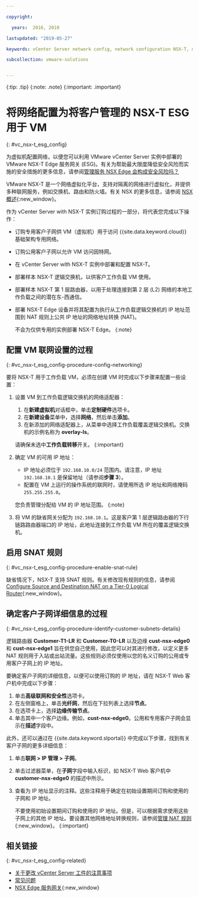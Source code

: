 ```yaml
---

copyright:

  years:  2016, 2019

lastupdated: "2019-05-27"

keywords: vCenter Server network config, network configuration NSX-T, manage NSX-T ESG

subcollection: vmware-solutions


---
```


{:tip: .tip}
{:note: .note}
{:important: .important}

# 将网络配置为将客户管理的 NSX-T ESG 用于 VM
{: #vc_nsx-t_esg_config}

为虚拟机配置网络，以便您可以利用 VMware vCenter Server 实例中部署的 VMware NSX-T Edge 服务网关 (ESG)。有关为帮助最大限度降低安全风险而实施的安全措施的更多信息，请参阅[管理服务 NSX Edge 会构成安全风险吗？](/docs/services/vmwaresolutions/vmonic?topic=vmware-solutions-faq#does-the-management-services-nsx-edge-pose-a-security-risk-)

VMware NSX-T 是一个网络虚拟化平台，支持对隔离的网络进行虚拟化，并提供多种联网服务，例如交换机、路由和防火墙。有关 NSX 的更多信息，请参阅 [NSX 概述](https://pubs.vmware.com/NSX-62/topic/com.vmware.nsx-cross-vcenter-install.doc/GUID-10944155-28FF-46AA-AF56-7357E2F20AF4.html){:new_window}。

作为 vCenter Server with NSX-T 实例订购过程的一部分，将代表您完成以下操作：
* 订购专用客户子网供 VM（虚拟机）用于访问 {{site.data.keyword.cloud}} 基础架构专用网络。
* 订购公用客户子网以允许 VM 访问因特网。
* 在 vCenter Server with NSX-T 实例中部署和配置 NSX-T。
* 部署样本 NSX-T 逻辑交换机，以供客户工作负载 VM 使用。
* 部署样本 NSX-T 第 1 层路由器，以用于处理连接到第 2 层 (L2) 网络的本地工作负载之间的潜在东-西通信。
* 部署 NSX-T Edge 设备并将其配置为执行从工作负载逻辑交换机的 IP 地址范围到 NAT 规则上公共 IP 地址的网络地址转换 (NAT)。

  不会为仅供专用的实例部署 NSX-T Edge。
  {:note}

## 配置 VM 联网设置的过程
{: #vc_nsx-t_esg_config-procedure-config-networking}

要将 NSX-T 用于工作负载 VM，必须在创建 VM 时完成以下步骤来配置一些设置：

1. 设置 VM 到工作负载逻辑交换机的网络适配器：
   1. 在**新建虚拟机**对话框中，单击**定制硬件**选项卡。
   2. 在**新建设备**菜单中，选择**网络**，然后单击**添加**。
   3. 在新添加的网络适配器上，从菜单中选择工作负载覆盖逻辑交换机。交换机的示例名称为 **overlay-ls**。

   请确保未选中**工作负载转移**开关。
   {:important}

2. 确定 VM 的可用 IP 地址：
   *  IP 地址必须位于 `192.168.10.0/24` 范围内。请注意，IP 地址 `192.168.10.1` 是保留地址（请参阅**步骤 3**）。
   *  配置在 VM 上运行的操作系统的联网时，请使用所选 IP 地址和网络掩码 `255.255.255.0`。

   您负责管理分配给 VM 的 IP 地址范围。
   {:note}

3. 将 VM 的缺省网关分配为 `192.168.10.1`。这是客户第 1 层逻辑路由器的下行链路路由器端口的 IP 地址，此地址连接到工作负载 VM 所在的覆盖逻辑交换机。

## 启用 SNAT 规则
{: #vc_nsx-t_esg_config-procedure-enable-snat-rule}

缺省情况下，NSX-T 支持 SNAT 规则。有关修改现有规则的信息，请参阅 [Configure Source and Destination NAT on a Tier-0 Logical Router](https://docs.vmware.com/en/VMware-NSX-T-Data-Center/2.4/administration/GUID-45949ACD-9029-4674-B29C-C2EABEB39E1D.html){:new_window}。

## 确定客户子网详细信息的过程
{: #vc_nsx-t_esg_config-procedure-identify-customer-subnets-details}

逻辑路由器 **Customer-T1-LR** 和 **Customer-T0-LR** 以及边缘 **cust-nsx-edge0** 和 **cust-nsx-edge1** 旨在供您自己使用，因此您可以对其进行修改，以定义更多 NAT 规则用于入站或出站流量。这些规则必须仅使用以您的名义订购的公用或专用客户子网上的 IP 地址。

要确定客户子网的详细信息，以便可以使用订购的 IP 地址，请在 NSX-T Web 客户机中完成以下步骤：

1. 单击**高级联网和安全性**选项卡。
2. 在左侧窗格上，单击**光纤网**，然后在下拉列表上选择**节点**。
3. 在选项卡上，选择**边缘传输节点**。
4. 单击其中一个客户边缘。例如，**cust-nsx-edge0**。公用和专用客户子网会显示在**描述**字段中。

此外，还可以通过在 {{site.data.keyword.slportal}} 中完成以下步骤，找到有关客户子网的更多详细信息：

1. 单击**联网 > IP 管理 > 子网**。
2. 单击过滤器菜单，在**子网**字段中输入标识，如 NSX-T Web 客户机中 **customer-nsx-edge0** 的描述中所示。
3. 查看为 IP 地址显示的注释。这些注释用于确定在初始设置期间订购和使用的子网和 IP 地址。

   不要使用初始设置期间订购和使用的 IP 地址。但是，可以根据需求使用这些子网上的其他 IP 地址。要设置其他网络地址转换规则，请参阅[管理 NAT 规则](https://pubs.vmware.com/NSX-62/topic/com.vmware.nsx.admin.doc/GUID-5896D8CF-20E0-4691-A9EB-83AFD9D36AFD.html){:new_window}。
   {:important}

## 相关链接
{: #vc_nsx-t_esg_config-related}

* [关于更改 vCenter Server 工件的注意事项](/docs/services/vmwaresolutions/vcenter?topic=vmware-solutions-vcenter_chg_impact#vcenter_chg_impact)
* [常见问题](/docs/services/vmwaresolutions/vmonic?topic=vmware-solutions-faq)
* [NSX Edge 服务网关](https://www.ibm.com/cloud/garage/architectures/implementation/virtualization_nsx){:new_window}
